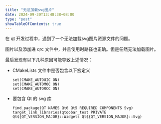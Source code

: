 ```yaml
---
title: "无法加载svg图片"
date: 2024-09-30T13:48:38+08:00
type: "post"
showTableOfContents: true
---
```

在 qt 开发过程中，遇到了一个无法加载svg图片资源文件的问题。

图片以及添加进 qrc 文件中，并且使用时路径也正确。但是任然无法加载图片。

最后发现有以下几种原因可能导致上述情况：

- CMakeLists 文件中是否包含以下宏定义
	```
	set(CMAKE_AUTOUIC ON)
	set(CMAKE_AUTOMOC ON)
	set(CMAKE_AUTORCC ON)
	```
- 要包含 Qt 的 svg 库
	```
	find_package(QT NAMES Qt6 Qt5 REQUIRED COMPONENTS Svg)
	target_link_libraries(qtoobar_test PRIVATE Qt${QT_VERSION_MAJOR}::Widgets Qt${QT_VERSION_MAJOR}::Svg)
	```

